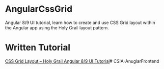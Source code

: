 # AngularCssGrid
Angular 8/9 UI tutorial, learn how to create and use CSS Grid layout within the Angular app using the Holy Grail layout pattern.

# Written Tutorial
[CSS Grid Layout – Holy Grail Angular 8/9 UI Tutorial](https://www.positronx.io/css-grid-layout-holy-grail-angular-ui-tutorial/)# CSIA-AnuglarFrontend
